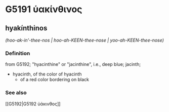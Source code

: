 # G5191 ὑακίνθινος

## hyakínthinos

_(hoo-ak-in'-thee-nos | hoo-ah-KEEN-thee-nose | yoo-ah-KEEN-thee-nose)_

### Definition

from G5192; "hyacinthine" or "jacinthine", i.e., deep blue; jacinth; 

- hyacinth, of the color of hyacinth
  - of a red color bordering on black

### See also

[[G5192|G5192 ὑάκινθος]]
